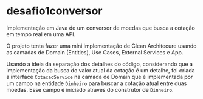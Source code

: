 # desafio1conversor

Implementação em Java de um conversor de moedas que busca a cotação em tempo real em uma API.

O projeto tenta fazer uma mini implementação de Clean Architecure usando as camadas de Domain (Entities), Use Cases, External Services e App. 

Usando a ideia da separação dos detalhes do código, considerando que a implementação da busca do valor atual da cotação é um detalhe, foi criada a interface `CotacaoService` na camada de Domain que é implementada por um campo na entidade `Dinheiro` para buscar a cotação atual entre duas moedas. Esse campo é iniciado através do construtor de `Dinheiro`.
